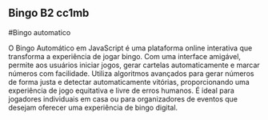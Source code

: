## Bingo B2 cc1mb

#Bingo automatico  

O Bingo Automático em JavaScript é uma plataforma online interativa que transforma a experiência de jogar bingo. Com uma interface amigável, permite aos usuários iniciar jogos, gerar cartelas automaticamente e marcar números com facilidade. Utiliza algoritmos avançados para gerar números de forma justa e detectar automaticamente vitórias, proporcionando uma experiência de jogo equitativa e livre de erros humanos. É ideal para jogadores individuais em casa ou para organizadores de eventos que desejam oferecer uma experiência de bingo digital.

